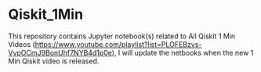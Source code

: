 # Qiskit_1Min
This repository contains Jupyter notebook(s) related to All Qiskit 1 Min Videos (https://www.youtube.com/playlist?list=PLOFEBzvs-VvpOCmJ9BonUhf7NYB4d1p0e), I will update the netbooks when the new 1 Min Qiskit video is released.
